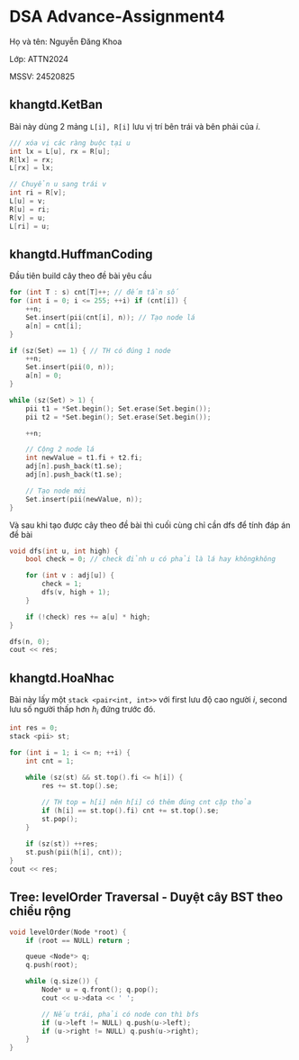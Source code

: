 # DSA Advance-Assignment4

Họ và tên: Nguyễn Đăng Khoa

Lớp: ATTN2024

MSSV: 24520825

## khangtd.KetBan

Bài này dùng 2 mảng ```L[i], R[i]``` lưu vị trí bên trái và bên phải của $i$.
```C++
/// xóa vị các ràng buộc tại u
int lx = L[u], rx = R[u];
R[lx] = rx;
L[rx] = lx;

// Chuyển u sang trái v
int ri = R[v]; 
L[u] = v;
R[u] = ri;
R[v] = u;
L[ri] = u;
```


## khangtd.HuffmanCoding	

Đầu tiên build cây theo đề bài yêu cầu 
```C++
for (int T : s) cnt[T]++; // đếm tần số 
for (int i = 0; i <= 255; ++i) if (cnt[i]) {
    ++n;
    Set.insert(pii(cnt[i], n)); // Tạo node lá
    a[n] = cnt[i];
}

if (sz(Set) == 1) { // TH có đúng 1 node 
    ++n;
    Set.insert(pii(0, n));
    a[n] = 0;
}

while (sz(Set) > 1) {
    pii t1 = *Set.begin(); Set.erase(Set.begin());
    pii t2 = *Set.begin(); Set.erase(Set.begin());

    ++n;

    // Cộng 2 node lá 
    int newValue = t1.fi + t2.fi; 
    adj[n].push_back(t1.se);
    adj[n].push_back(t1.se);

    // Tạo node mới 
    Set.insert(pii(newValue, n));
}
```
Và sau khi tạo được cây theo đề bài thì cuối cùng chỉ cần dfs để tính đáp án đề bài 
```C++
void dfs(int u, int high) {
    bool check = 0; // check đỉnh u có phải là lá hay khôngkhông

    for (int v : adj[u]) {
        check = 1;
        dfs(v, high + 1);
    }

    if (!check) res += a[u] * high;
}

dfs(n, 0);
cout << res;
```
## khangtd.HoaNhac
Bài này lấy một ```stack <pair<int, int>>``` với first lưu độ cao người $i$, second lưu số người thấp hơn $h_i$ đứng trước đó.
```C++
int res = 0;
stack <pii> st;

for (int i = 1; i <= n; ++i) {
    int cnt = 1;
    
    while (sz(st) && st.top().fi <= h[i]) { 
        res += st.top().se;

        // TH top = h[i] nên h[i] có thêm đúng cnt cặp thỏa 
        if (h[i] == st.top().fi) cnt += st.top().se; 
        st.pop();
    }
    
    if (sz(st)) ++res;
    st.push(pii(h[i], cnt));
}
cout << res;
```
## Tree: levelOrder Traversal - Duyệt cây BST theo chiều rộng	
```C++
void levelOrder(Node *root) {
    if (root == NULL) return ;

    queue <Node*> q;
    q.push(root);

    while (q.size()) {
        Node* u = q.front(); q.pop();
        cout << u->data << ' ';

        // Nếu trái, phải có node con thì bfs 
        if (u->left != NULL) q.push(u->left);
        if (u->right != NULL) q.push(u->right);
    }
}
```